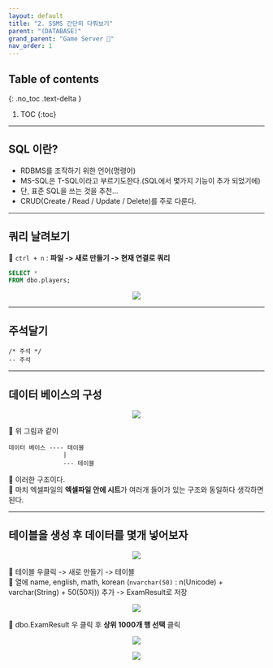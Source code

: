 ```yaml
---
layout: default
title: "2. SSMS 간단히 다뤄보기"
parent: "(DATABASE)"
grand_parent: "Game Server 👾"
nav_order: 1
---
```


## Table of contents
{: .no_toc .text-delta }

1. TOC
{:toc}

---

## SQL 이란?

* RDBMS를 조작하기 위한 언어(명령어)
* MS-SQL은 T-SQL이라고 부르기도한다.(SQL에서 몇가지 기능이 추가 되었기에)
* 단, 표준 SQL을 쓰는 것을 추천...
* CRUD(Create / Read / Update / Delete)를 주로 다룬다.

---

## 쿼리 날려보기

🍒 `ctrl + n` : **파일 -> 새로 만들기 -> 현재 연결로 쿼리**

```sql
SELECT *
FROM dbo.players;
```

<p align="center">
  <img src="https://taehyungs-programming-blog.github.io/blog/assets/images/database/basic-2-1.png"/>
</p>

---

## 주석달기

```
/* 주석 */
-- 주석
```

---

## 데이터 베이스의 구성

<p align="center">
  <img src="https://taehyungs-programming-blog.github.io/blog/assets/images/database/basic-2-2.png"/>
</p>

🍒 위 그림과 같이 

```
데이터 베이스 ---- 테이블
               |
               --- 테이블
```

🍒 이러한 구조이다.<br>
🍒 마치 엑셀파일의 **엑셀파일 안에 시트**가 여러개 들어가 있는 구조와 동일하다 생각하면 된다.

---

## 테이블을 생성 후 데이터를 몇개 넣어보자

<p align="center">
  <img src="https://taehyungs-programming-blog.github.io/blog/assets/images/database/basic-2-3.png"/>
</p>

🍒 테이블 우클릭 -> 새로 만들기 -> 테이블<br>
🍒 열에 name, english, math, korean (`nvarchar(50)` : n(Unicode) + varchar(String) + 50(50자)) 추가 -> ExamResult로 저장

<p align="center">
  <img src="https://taehyungs-programming-blog.github.io/blog/assets/images/database/basic-2-6.png"/>
</p>

🍒 dbo.ExamResult 우 클릭 후 **상위 1000개 행 선택** 클릭

<p align="center">
  <img src="https://taehyungs-programming-blog.github.io/blog/assets/images/database/basic-2-4.png"/>
</p>

<p align="center">
  <img src="https://taehyungs-programming-blog.github.io/blog/assets/images/database/basic-2-5.png"/>
</p>

